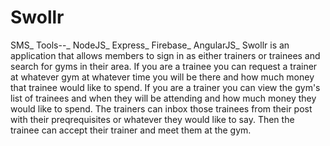 
# Swollr
SMS_
Tools--_
 NodeJS_
 Express_
 Firebase_
 AngularJS_
Swollr is an application that allows members to sign in as either trainers or trainees and search for gyms in their area. If you are a trainee you can request a trainer at whatever gym at whatever time you will be there and how much money that trainee would like to spend. 
If you are a trainer you can view the gym's list of trainees and when they will be attending and how much money they would like to spend. The trainers can inbox those trainees from their post with their preqrequisites or whatever they would like to say. Then the trainee can accept their trainer and meet them at the gym.

